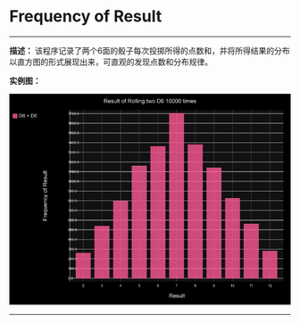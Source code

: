 # Frequency of Result
***

**描述：** 该程序记录了两个6面的骰子每次投掷所得的点数和，并将所得结果的分布以直方图的形式展现出来，可直观的发现点数和分布规律。

**实例图：**

![picture](https://raw.githubusercontent.com/jc-LeeHub/Python-Learning/master/Frequency%20of%20Result/die_visual.jpg)
***
